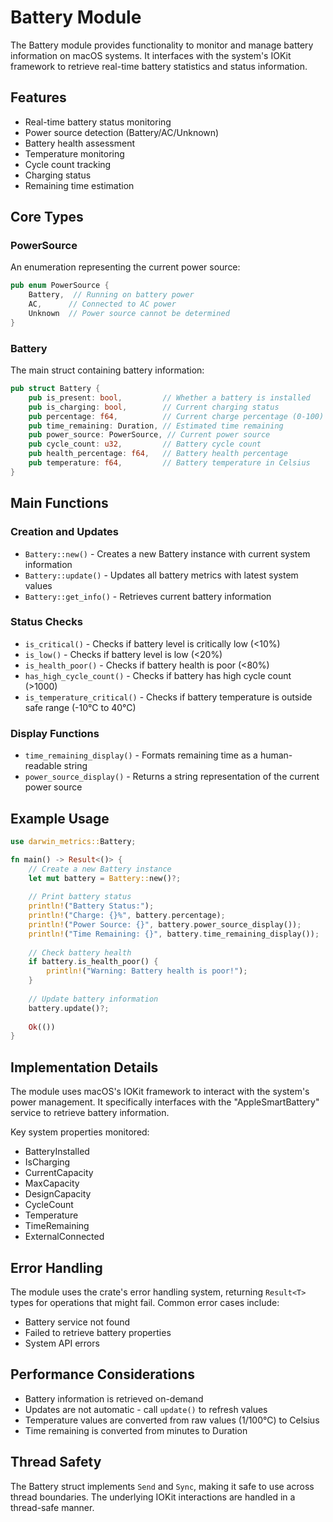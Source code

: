 # Battery Module

The Battery module provides functionality to monitor and manage battery information on macOS
systems. It interfaces with the system's IOKit framework to retrieve real-time battery statistics
and status information.

## Features

- Real-time battery status monitoring
- Power source detection (Battery/AC/Unknown)
- Battery health assessment
- Temperature monitoring
- Cycle count tracking
- Charging status
- Remaining time estimation

## Core Types

### PowerSource

An enumeration representing the current power source:

```rust
pub enum PowerSource {
    Battery,  // Running on battery power
    AC,      // Connected to AC power
    Unknown  // Power source cannot be determined
}
```

### Battery

The main struct containing battery information:

```rust
pub struct Battery {
    pub is_present: bool,         // Whether a battery is installed
    pub is_charging: bool,        // Current charging status
    pub percentage: f64,          // Current charge percentage (0-100)
    pub time_remaining: Duration, // Estimated time remaining
    pub power_source: PowerSource, // Current power source
    pub cycle_count: u32,         // Battery cycle count
    pub health_percentage: f64,   // Battery health percentage
    pub temperature: f64,         // Battery temperature in Celsius
}
```

## Main Functions

### Creation and Updates

- `Battery::new()` - Creates a new Battery instance with current system information
- `Battery::update()` - Updates all battery metrics with latest system values
- `Battery::get_info()` - Retrieves current battery information

### Status Checks

- `is_critical()` - Checks if battery level is critically low (<10%)
- `is_low()` - Checks if battery level is low (<20%)
- `is_health_poor()` - Checks if battery health is poor (<80%)
- `has_high_cycle_count()` - Checks if battery has high cycle count (>1000)
- `is_temperature_critical()` - Checks if battery temperature is outside safe range (-10°C to 40°C)

### Display Functions

- `time_remaining_display()` - Formats remaining time as a human-readable string
- `power_source_display()` - Returns a string representation of the current power source

## Example Usage

```rust
use darwin_metrics::Battery;

fn main() -> Result<()> {
    // Create a new Battery instance
    let mut battery = Battery::new()?;
    
    // Print battery status
    println!("Battery Status:");
    println!("Charge: {}%", battery.percentage);
    println!("Power Source: {}", battery.power_source_display());
    println!("Time Remaining: {}", battery.time_remaining_display());
    
    // Check battery health
    if battery.is_health_poor() {
        println!("Warning: Battery health is poor!");
    }
    
    // Update battery information
    battery.update()?;
    
    Ok(())
}
```

## Implementation Details

The module uses macOS's IOKit framework to interact with the system's power management. It
specifically interfaces with the "AppleSmartBattery" service to retrieve battery information.

Key system properties monitored:

- BatteryInstalled
- IsCharging
- CurrentCapacity
- MaxCapacity
- DesignCapacity
- CycleCount
- Temperature
- TimeRemaining
- ExternalConnected

## Error Handling

The module uses the crate's error handling system, returning `Result<T>` types for operations that
might fail. Common error cases include:

- Battery service not found
- Failed to retrieve battery properties
- System API errors

## Performance Considerations

- Battery information is retrieved on-demand
- Updates are not automatic - call `update()` to refresh values
- Temperature values are converted from raw values (1/100°C) to Celsius
- Time remaining is converted from minutes to Duration

## Thread Safety

The Battery struct implements `Send` and `Sync`, making it safe to use across thread boundaries. The
underlying IOKit interactions are handled in a thread-safe manner.
